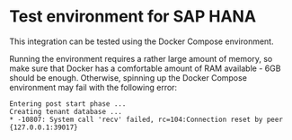 # Test environment for SAP HANA

This integration can be tested using the Docker Compose environment.

Running the environment requires a rather large amount of memory, so make sure that Docker has a comfortable amount of RAM available - 6GB should be enough. Otherwise, spinning up the Docker Compose environment may fail with the following error:

```
Entering post start phase ...
Creating tenant database ...
* -10807: System call 'recv' failed, rc=104:Connection reset by peer {127.0.0.1:39017}
```

